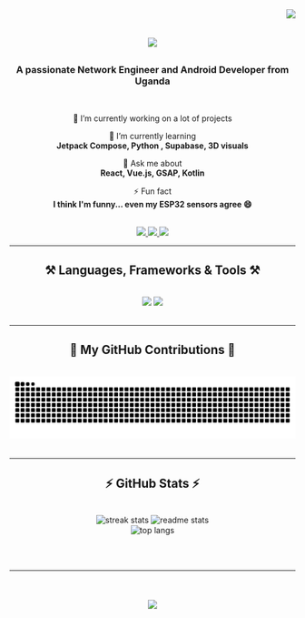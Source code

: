 <img align="right" src="https://visitor-badge.laobi.icu/badge?page_id=MfrankUg.MfrankUg" />

<h1 align="center">
    <img src="https://readme-typing-svg.herokuapp.com/?font=Righteous&size=35&center=true&vCenter=true&width=500&height=70&duration=4000&lines=Hi+There!+👋;+I'm+Frank+Muhindo!" />
</h1>

<h3 align="center">A passionate Network Engineer and Android Developer from Uganda</h3>

<br/>

<div align="center">





🔭 I’m currently working on a lot of projects 
 

🌱 I’m currently learning  
**Jetpack Compose, Python , Supabase, 3D visuals**  

💬 Ask me about  
**React, Vue.js, GSAP, Kotlin**  

⚡ Fun fact  
**I think I'm funny... even my ESP32 sensors agree 😄**

</div>

<br/>



<div align="center"> 
  <a href="mailto:muhindofrank2001@gmail.com">
    <img src="https://img.shields.io/badge/Gmail-333333?style=for-the-badge&logo=gmail&logoColor=red" />
  </a>
  <a href="https://www.linkedin.com/in/frank-muhindo-b269611b3/" target="_blank">
    <img src="https://img.shields.io/badge/LinkedIn-0077B5?style=for-the-badge&logo=linkedin&logoColor=white" />
  </a>
  <a href="https://frankmuhn.vercel.app" target="_blank">
     <img src="https://img.shields.io/badge/Portfolio-FF5722?style=for-the-badge&logo=google-chrome&logoColor=white" />
  </a>
</div>

<hr/>

<h2 align="center">⚒️ Languages, Frameworks & Tools ⚒️</h2>
<br/>
<div align="center">
    <img src="https://skillicons.dev/icons?i=react,vue,tailwind,html,css,figma,vscode,github,git,bootstrap" /> <a href="https://skillcons.dev">
    <img src="https://skillicons.dev/icons?i=java,kotlin,androidstudio,flutter,nodejs,express,firebase,supabase,mysql,python,figma,js" /></a><br>
</div>

<br/>
<hr/>

<div align="center">
  <h2>🐍 My GitHub Contributions 🐍</h2>
  <br>
  <img alt="snake eating my contributions" src="https://raw.githubusercontent.com/MfrankUg/MfrankUg/main/github-contribution-grid-snake.svg" />


</div>

<br/>
<hr/>

<h2 align="center">⚡ GitHub Stats ⚡</h2>
<br/>
<div align="center">
  <img width=390 src="https://github-readme-streak-stats.herokuapp.com?user=MfrankUg&theme=react&border_radius=10" alt="streak stats"/>
  <img width=390 src="https://github-readme-stats.vercel.app/api?username=MfrankUg&show_icons=true&theme=react&rank_icon=github&border_radius=10" alt="readme stats" />
  <br/>
  <img width=325 align="center" src="https://github-readme-stats.vercel.app/api/top-langs/?username=MfrankUg&hide=HTML&langs_count=8&layout=compact&theme=react&border_radius=10" alt="top langs" />
</div>

<br/><br/>

<hr/>
<h1 align="center">
    <img src="https://readme-typing-svg.herokuapp.com/?font=Righteous&size=35&center=true&vCenter=true&width=500&height=70&duration=4000&lines=Hi+There!+👋;+Thank+You!" />
</h1>

